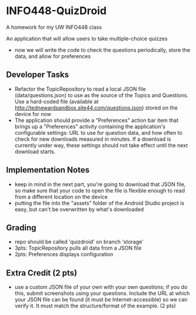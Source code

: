 # INFO448-QuizDroid
A homework for my UW INFO448 class

An application that will allow users to take multiple-choice quizzes
* now we will write the code to check the questions periodically, store the data, and allow for preferences

## Developer Tasks

* Refactor the TopicRepository to read a local JSON file (data/questions.json) to use as the source of the Topics and Questions. Use a hard-coded file (available at http://tednewardsandbox.site44.com/questions.json) stored on the device for now
* The application should provide a "Preferences" action bar item that brings up a "Preferences" activity containing the application's configurable settings: URL to use for question data, and how often to check for new downloads measured in minutes. If a download is currently under way, these settings should not take effect until the next download starts.

## Implementation Notes

* keep in mind in the next part, you're going to download that JSON file, so make sure that your code to open the file is flexible enough to read from a different location on the device
* putting the file into the "assets" folder of the Android Studio project is easy, but can't be overwritten by what's downloaded

## Grading

* repo should be called 'quizdroid' on branch 'storage'
* 3pts: TopicRepository pulls all data from a JSON file
* 2pts: Preferences displays configuration

## Extra Credit (2 pts)

* use a custom JSON file of your own with your own questions; if you do this, submit screenshots using your questions. Include the URL at which your JSON file can be found (it must be Internet-accessible) so we can verify it. It must match the structure/format of the example. (2 pts)

